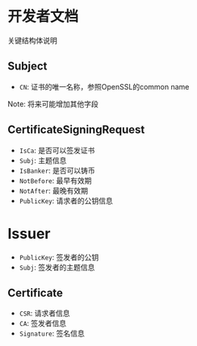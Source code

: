 # 开发者文档

关键结构体说明

## Subject

* `CN`: 证书的唯一名称，参照OpenSSL的common name

Note: 将来可能增加其他字段

## CertificateSigningRequest

* `IsCa`: 是否可以签发证书
* `Subj`: 主题信息
* `IsBanker`: 是否可以铸币
* `NotBefore`: 最早有效期
* `NotAfter`: 最晚有效期
* `PublicKey`: 请求者的公钥信息

# Issuer

* `PublicKey`: 签发者的公钥
* `Subj`: 签发者的主题信息

## Certificate

* `CSR`: 请求者信息
* `CA`: 签发者信息
* `Signature`: 签名信息
